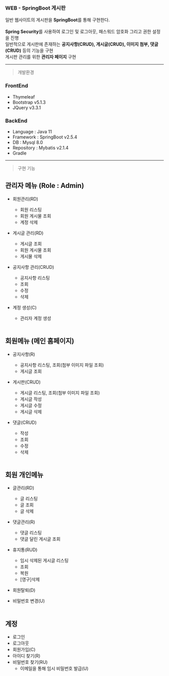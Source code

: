 ### WEB - SpringBoot 게시판 
일반 웹사이트의 게시판을 **SpringBoot**를 통해 구현한다. <br/><br/>
**Spring Security**를 사용하여 로그인 및 로그아웃, 패스워드 암호화 그리고 권한 설정을 진행 <br/>
일반적으로 게시판에 존재하는 **공지사항(CRUD), 게시글(CRUD), 이미지 첨부, 댓글(CRUD)** 등의 기능을 구현 <br/>
게시판 관리를 위한 **관리자 페이지** 구현 <br/>

---

> 개발환경
### FrontEnd
- Thymeleaf
- Bootstrap v5.1.3
- JQuery v3.3.1

### BackEnd
- Language : Java 11
- Framework : SpringBoot v2.5.4
- DB : Mysql 8.0
- Repository : Mybatis v2.1.4
- Gradle

---

> 구현 기능
## 관리자 메뉴 (Role : Admin)
- 회원관리(RD) 
  - 회원 리스팅
  - 회원 게시물 조회
  - 계정 삭제

- 게시글 관리(RD) 
  - 게시글 조회
  - 회원 게시물 조회
  - 게시물 삭제

- 공지사항 관리(CRUD)
  - 공지사항 리스팅
  - 조회
  - 수정
  - 삭제

- 계정 생성(C) 
  - 관리자 계정 생성 
<br/><br/>

## 회원메뉴 (메인 홈페이지)
- 공지사항(R)
  - 공지사항 리스팅, 조회(첨부 이미지 파일 조회)
  - 게시글 조회

- 게시판(CRUD)
  - 게시글 리스팅, 조회(첨부 이미지 파일 조회)
  - 게시글 작성
  - 게시글 수정
  - 게시글 삭제

- 댓글(CRUD)
  - 작성
  - 조회
  - 수정
  - 삭제 
<br/><br/>

## 회원 개인메뉴
- 글관리(RD) 
  - 글 리스팅
  - 글 조회
  - 글 삭제

- 댓글관리(R)
  - 댓글 리스팅
  - 댓글 달린 게시글 조회

- 휴지통(RUD)
  - 임시 삭제된 게시글 리스팅
  - 조회
  - 복원
  - [영구]삭제

- 회원탈퇴(D)
- 비밀번호 변경(U) 
<br/><br/>

## 계정
- 로그인
- 로그아웃
- 회원가입(C)
- 아이디 찾기(R)
- 비밀번호 찾기(RU)
  - 이메일을 통해 임시 비밀번호 발급(U)
